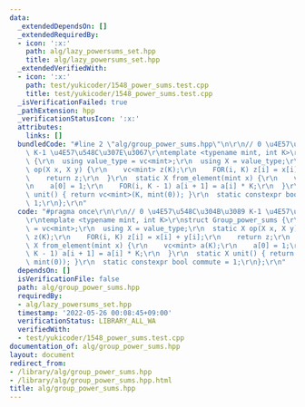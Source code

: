 ```yaml
---
data:
  _extendedDependsOn: []
  _extendedRequiredBy:
  - icon: ':x:'
    path: alg/lazy_powersums_set.hpp
    title: alg/lazy_powersums_set.hpp
  _extendedVerifiedWith:
  - icon: ':x:'
    path: test/yukicoder/1548_power_sums.test.cpp
    title: test/yukicoder/1548_power_sums.test.cpp
  _isVerificationFailed: true
  _pathExtension: hpp
  _verificationStatusIcon: ':x:'
  attributes:
    links: []
  bundledCode: "#line 2 \"alg/group_power_sums.hpp\"\n\r\n// 0 \u4E57\u548C\u304B\u3089\
    \ K-1 \u4E57\u548C\u307E\u3067\r\ntemplate <typename mint, int K>\r\nstruct Group_power_sums\
    \ {\r\n  using value_type = vc<mint>;\r\n  using X = value_type;\r\n  static X\
    \ op(X x, X y) {\r\n    vc<mint> z(K);\r\n    FOR(i, K) z[i] = x[i] + y[i];\r\n\
    \    return z;\r\n  }\r\n  static X from_element(mint x) {\r\n    vc<mint> a(K);\r\
    \n    a[0] = 1;\r\n    FOR(i, K - 1) a[i + 1] = a[i] * K;\r\n  }\r\n  static X\
    \ unit() { return vc<mint>(K, mint(0)); }\r\n  static constexpr bool commute =\
    \ 1;\r\n};\r\n"
  code: "#pragma once\r\n\r\n// 0 \u4E57\u548C\u304B\u3089 K-1 \u4E57\u548C\u307E\u3067\
    \r\ntemplate <typename mint, int K>\r\nstruct Group_power_sums {\r\n  using value_type\
    \ = vc<mint>;\r\n  using X = value_type;\r\n  static X op(X x, X y) {\r\n    vc<mint>\
    \ z(K);\r\n    FOR(i, K) z[i] = x[i] + y[i];\r\n    return z;\r\n  }\r\n  static\
    \ X from_element(mint x) {\r\n    vc<mint> a(K);\r\n    a[0] = 1;\r\n    FOR(i,\
    \ K - 1) a[i + 1] = a[i] * K;\r\n  }\r\n  static X unit() { return vc<mint>(K,\
    \ mint(0)); }\r\n  static constexpr bool commute = 1;\r\n};\r\n"
  dependsOn: []
  isVerificationFile: false
  path: alg/group_power_sums.hpp
  requiredBy:
  - alg/lazy_powersums_set.hpp
  timestamp: '2022-05-26 00:08:45+09:00'
  verificationStatus: LIBRARY_ALL_WA
  verifiedWith:
  - test/yukicoder/1548_power_sums.test.cpp
documentation_of: alg/group_power_sums.hpp
layout: document
redirect_from:
- /library/alg/group_power_sums.hpp
- /library/alg/group_power_sums.hpp.html
title: alg/group_power_sums.hpp
---
```

